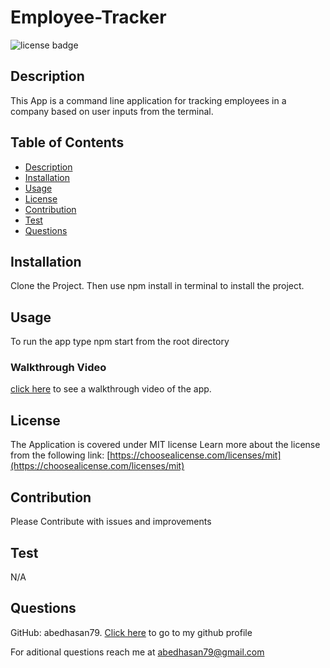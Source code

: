 # Employee-Tracker
![license badge](https://img.shields.io/badge/license-MIT-success)

## Description

This App is a command line application for tracking employees in a company based on user inputs from the terminal.

## Table of Contents

- [Description](#Description)
- [Installation](#Installation)
- [Usage](#Usage)
- [License](#License)
- [Contribution](#Contribution)
- [Test](#Test)
- [Questions](#Questions)


## Installation

Clone the Project. Then use npm install in terminal to install the project.

## Usage

To run the app type npm start from the root directory

### Walkthrough Video
[click here]() to see a walkthrough video of the app.

## License
The Application is covered under MIT license
Learn more about the license from the following link: [https://choosealicense.com/licenses/mit](https://choosealicense.com/licenses/mit)

## Contribution

Please Contribute with issues and improvements

## Test

N/A

## Questions

GitHub: abedhasan79. [Click here](https://github.com/abedhasan79) to go to my github profile

For aditional questions reach me at abedhasan79@gmail.com